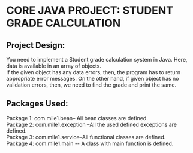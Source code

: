 # CORE JAVA PROJECT: STUDENT GRADE CALCULATION   
 
## Project Design: 
You need to implement a Student grade calculation system in Java. Here, data is available in an array of objects.  
If the given object has any data errors, then, the program has to return appropriate error messages. On the other hand, if given object has no validation errors, then, we need to find the grade and print the same.  

## Packages Used: 
Package 1:   com.mile1.bean– All bean classes are defined.  
Package 2:    com.mile1.exception –All the used defined exceptions are defined.  
Package 3:  com.mile1.service–All functional classes are defined.  
Package 4:    com.mile1.main -- A class with main function is defined.  
